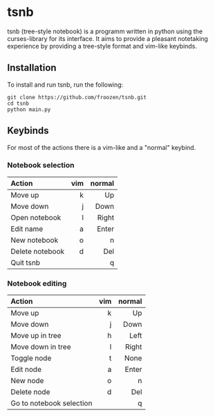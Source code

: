 # tsnb

tsnb (tree-style notebook) is a programm written in python using the curses-library for its interface. It aims to provide a pleasant notetaking experience by providing a tree-style format and vim-like keybinds.

## Installation

To install and run tsnb, run the following:

    git clone https://github.com/froozen/tsnb.git
    cd tsnb
    python main.py    

## Keybinds

For most of the actions there is a vim-like and a "normal" keybind.

### Notebook selection

| Action              | vim | normal |
| :------------------ | --: | -----: |
| Move up             | k   | Up     |
| Move down           | j   | Down   |
| Open notebook       | l   | Right  |
| Edit name           | a   | Enter  |
| New notebook        | o   | n      |
| Delete notebook     | d   | Del    |
| Quit tsnb           |     | q      |

### Notebook editing

| Action                   | vim | normal |
| :----------------------- | --: | -----: |
| Move up                  | k   | Up     |
| Move down                | j   | Down   |
| Move up in tree          | h   | Left   |
| Move down in tree        | l   | Right  |
| Toggle node              | t   | None   |
| Edit node                | a   | Enter  |
| New node                 | o   | n      |
| Delete node              | d   | Del    |
| Go to notebook selection |     | q      |
